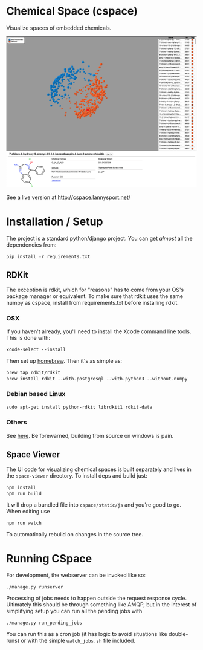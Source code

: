# Chemical Space (cspace)

Visualize spaces of embedded chemicals.

![UI Example](https://github.com/Lanny/cspace/blob/master/paper/img/ui-example.png?raw=true)

See a live version at http://cspace.lannysport.net/

# Installation / Setup

The project is a standard python/django project. You can get _almost_ all the dependencies from:

```
pip install -r requirements.txt
```

## RDKit
The exception is rdkit, which for "reasons" has to come from your OS's package manager or equivalent. To make sure that rdkit uses the same numpy as cspace, install from requirements.txt before installing rdkit.

### OSX

If you haven't already, you'll need to install the Xcode command line tools. This is done with:

```
xcode-select --install
```

Then set up [homebrew](https://brew.sh/). Then it's as simple as:

```
brew tap rdkit/rdkit
brew install rdkit --with-postgresql --with-python3 --without-numpy
```

### Debian based Linux

```
sudo apt-get install python-rdkit librdkit1 rdkit-data
```

### Others

See [here](http://www.rdkit.org/docs/Install.html). Be forewarned, building from source on windows is pain.

## Space Viewer

The UI code for visualizing chemical spaces is built separately and lives in the `space-viewer` directory. To install deps and build just:

```
npm install
npm run build
```

It will drop a bundled file into `cspace/static/js` and you're good to go. When editing use

```
npm run watch
```

To automatically rebuild on changes in the source tree.

# Running CSpace

For development, the webserver can be invoked like so:

```
./manage.py runserver
```

Processing of jobs needs to happen outside the request response cycle. Ultimately this should be through something like AMQP, but in the interest of simplifying setup you can run all the pending jobs with

```
./manage.py run_pending_jobs
```

You can run this as a cron job (it has logic to avoid situations like double-runs) or with the simple `watch_jobs.sh` file included.
